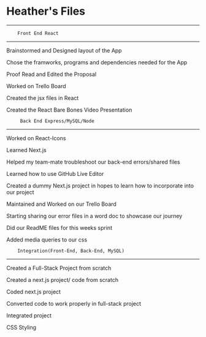 # Heather's Files
---
        Front End React
---
Brainstormed and Designed layout of the App

Chose the framworks, programs and dependencies needed for the App

Proof Read and Edited the Proposal

Worked on Trello Board

Created the jsx files in React

Created the React Bare Bones Video Presentation 

         Back End Express/MySQL/Node
---
Worked on React-Icons

Learned Next.js

Helped my team-mate troubleshoot our back-end errors/shared files

Learned how to use GitHub Live Editor

Created a dummy Next.js project in hopes to learn how to incorporate into our project

Maintained and Worked on our Trello Board

Starting sharing our error files in a word doc to showcase our journey

Did our ReadME files for this weeks sprint

Added media queries to our css

        Integration(Front-End, Back-End, MySQL)
---
Created a Full-Stack Project from scratch

Created a next.js project/ code from scratch

Coded next.js project 

Converted code to work properly in full-stack project

Integrated project 

CSS Styling 





